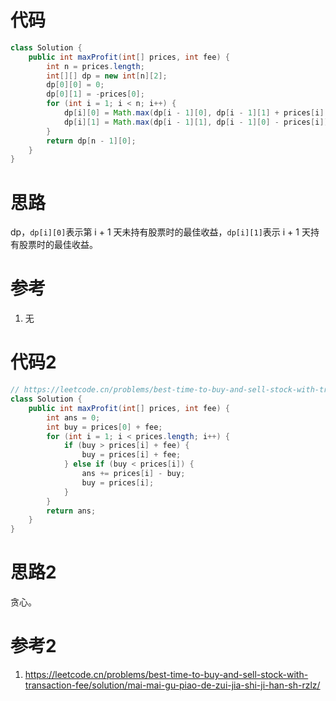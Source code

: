 # 代码

```java
class Solution {
    public int maxProfit(int[] prices, int fee) {
        int n = prices.length;
        int[][] dp = new int[n][2];
        dp[0][0] = 0;
        dp[0][1] = -prices[0];
        for (int i = 1; i < n; i++) {
            dp[i][0] = Math.max(dp[i - 1][0], dp[i - 1][1] + prices[i] - fee);
            dp[i][1] = Math.max(dp[i - 1][1], dp[i - 1][0] - prices[i]);
        }
        return dp[n - 1][0];
    }
}
```

# 思路

dp，`dp[i][0]`表示第 i + 1 天未持有股票时的最佳收益，`dp[i][1]`表示 i + 1 天持有股票时的最佳收益。

# 参考

1. 无

# 代码2

```java
// https://leetcode.cn/problems/best-time-to-buy-and-sell-stock-with-transaction-fee/solution/mai-mai-gu-piao-de-zui-jia-shi-ji-han-sh-rzlz/
class Solution {
    public int maxProfit(int[] prices, int fee) {
        int ans = 0;
        int buy = prices[0] + fee;
        for (int i = 1; i < prices.length; i++) {
            if (buy > prices[i] + fee) {
                buy = prices[i] + fee;
            } else if (buy < prices[i]) {
                ans += prices[i] - buy;
                buy = prices[i];
            }
        }
        return ans;
    }
}
```

# 思路2

贪心。

# 参考2

1. https://leetcode.cn/problems/best-time-to-buy-and-sell-stock-with-transaction-fee/solution/mai-mai-gu-piao-de-zui-jia-shi-ji-han-sh-rzlz/